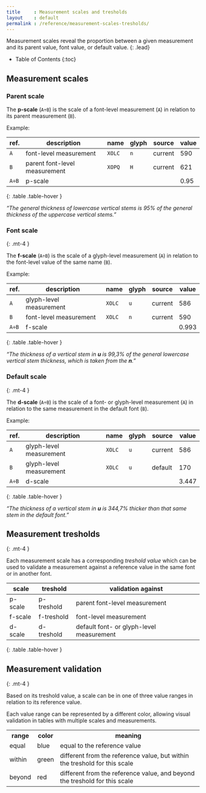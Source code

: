 ```yaml
---
title     : Measurement scales and tresholds
layout    : default
permalink : /reference/measurement-scales-tresholds/
---
```


Measurement scales reveal the proportion between a given measurement and its parent value, font value, or default value.
{: .lead}

* Table of Contents
{:toc}


Measurement scales
------------------

### Parent scale

The **p-scale** (`A÷B`) is the scale of a font-level measurement (`A`) in relation to its parent measurement (`B`).

Example:

| ref.    | description                   | name   | glyph | source  | value |
|---------|-------------------------------|--------|-------|---------|-------|
| `A`     | font-level measurement        | `XOLC` | `n`   | current | 590   |
| `B`     | parent font-level measurement | `XOPQ` | `H`   | current | 621   |
| `A÷B`   | p-scale                       |        |       |         | 0.95  |
{: .table .table-hover }

*“The general thickness of lowercase vertical stems is 95% of the general thickness of the uppercase vertical stems.”*

### Font scale
{: .mt-4 }

The **f-scale** (`A÷B`) is the scale of a glyph-level measurement (`A`) in relation to the font-level value of the same name (`B`).

Example:

| ref.    | description             | name   | glyph | source  | value |
|---------|-------------------------|--------|-------|---------|-------|
| `A`     | glyph-level measurement | `XOLC` | `u`   | current | 586   |
| `B`     | font-level measurement  | `XOLC` | `n`   | current | 590   |
| `A÷B`   | f-scale                 |        |       |         | 0.993 |
{: .table .table-hover }

*“The thickness of a vertical stem in **u** is 99,3% of the general lowercase vertical stem thickness, which is taken from the **n**.”*

### Default scale
{: .mt-4 }

The **d-scale** (`A÷B`) is the scale of a font- or glyph-level measurement (`A`) in relation to the same measurement in the default font (`B`).

Example:

| ref.    | description             | name   | glyph | source  | value |
|---------|-------------------------|--------|-------|---------|-------|
| `A`     | glyph-level measurement | `XOLC` | `u`   | current | 586   |
| `B`     | glyph-level measurement | `XOLC` | `u`   | default | 170   |
| `A÷B`   | d-scale                 |        |       |         | 3.447 |
{: .table .table-hover }

*“The thickness of a vertical stem in **u** is 344,7% thicker than that same stem in the default font.”*


Measurement tresholds
---------------------
{: .mt-4 }

Each measurement scale has a corresponding *treshold value* which can be used to validate a measurement against a reference value in the same font or in another font.

| scale   | treshold   | validation against                           |
|---------|------------|----------------------------------------------|
| p-scale | p-treshold | parent font-level measurement                |
| f-scale | f-treshold | font-level measurement                       |
| d-scale | d-treshold | default font- or glyph-level measurement     |
{: .table .table-hover }


Measurement validation
----------------------
{: .mt-4 }

Based on its treshold value, a scale can be in one of three value ranges in relation to its reference value.

Each value range can be represented by a different color, allowing visual validation in tables with multiple scales and measurements.

<table class='table table-hover'>
  <tr>
    <th>range</th>
    <th>color</th>
    <th>meaning</th>
  </tr>
  <tr>
    <td>equal</td>
    <td class='blue'>blue</td>
    <td>equal to the reference value</td>
  </tr>
  <tr>
    <td>within</td>
    <td class='green'>green</td>
    <td>different from the reference value, but within the treshold for this scale</td>
  </tr>
  <tr>
    <td>beyond</td>
    <td class='red'>red</td>
    <td>different from the reference value, and beyond the treshold for this scale</td>
  </tr>
</table>
